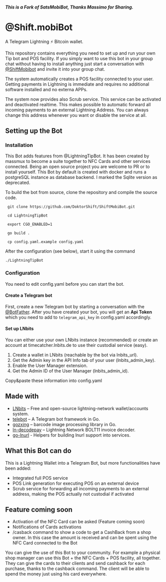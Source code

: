 ##### This is a Fork of SatsMobiBot, Thanks Massimo for Sharing.

# @Shift.mobiBot

A Telegram Lightning ⚡️ Bitcoin wallet.

This repository contains everything you need to set up and run your own Tip bot and POS facility. If you simply want to use this bot in your group chat without having to install anything just start a conversation with [@ShiftMobibot](https://t.me/ShiftMobibot) and invite it into your group chat.

The system automatically creates a POS facility connected to your user. Getting payments in Lightning is immediate and requires no additional software installed and no externa APPs.

The system now provides also Scrub service. This service can be activated and deactivated realtime. This makes possible to automatic forward all incoming payments to an external Lightning Address. You can always change this address whenever you want or disable the service at all.

## Setting up the Bot

### Installation

This Bot adds features from @LightningTipBot. It has been created by massmux to become a suite together to NFC Cards and other services connected. Being an open source project you are welcome to PR or to install yourself. This Bot by default is created with docker and runs a postgreSQL instance as database backend. I marked the Sqlite version as deprecated.

To build the bot from source, clone the repository and compile the source code.

``` 
 git clone https://github.com/DoktorShift/ShiftMobiBot.git
``` 
``` 
 cd LightningTipBot
``` 
``` 
 export CGO_ENABLED=1
``` 
``` 
 go build .
``` 
``` 
 cp config.yaml.example config.yaml
```
After the configuration (see below), start it using the command
``` 
./LightningTipBot
``` 

### Configuration

You need to edit config.yaml before you can start the bot.

#### Create a Telegram bot

First, create a new Telegram bot by starting a conversation with the [@BotFather](https://core.telegram.org/bots#6-botfather). After you have created your bot, you will get an **Api Token** which you need to add to `telegram_api_key` in config.yaml accordingly.

#### Set up LNbits

You can either use your own LNbits instance (recommended) or create an account at timecatcher.lnbits.de to use their custodial service (easy).

1) Create a wallet in LNbits (reachable by the bot via lnbits_url).
2) Get the Admin key in the API Info tab of your user (lnbits_admin_key).
3) Enable the User Manager extension.
4) Get the Admin ID of the User Manager (lnbits_admin_id).

Copy&paste these information into config.yaml


## Made with

- [LNbits](https://github.com/lnbits/lnbits) – Free and open-source lightning-network wallet/accounts system.
- [telebot](https://github.com/tucnak/telebot) – A Telegram bot framework in Go.
- [gozxing](https://github.com/makiuchi-d/gozxing) – barcode image processing library in Go.
- [ln-decodepay](https://github.com/fiatjaf/ln-decodepay) – Lightning Network BOLT11 invoice decoder.
- [go-lnurl](https://github.com/fiatjaf/go-lnurl) - Helpers for building lnurl support into services.

## What this Bot can do

This is a Lightning Wallet into a Telegram Bot, but more functionalities have been added:

- Integrated full POS service
- POS Link generation for executing POS on an external device
- Scrub service for forwarding all incoming payments to an external address, making the POS actually not custodial if activated

## Feature coming soon
- Activation of the NFC Card can be asked (Feature coming soon)
- Notifications of Cards activations
- /casback command to show a code to get a CashBack from a shop owner. In this case the amount is received and can be spent using the NFC Card connected to the Bot

You can give the use of this Bot to your community. For example a physical shop manager can use this Bot + the NFC Cards + POS facility, all together. They can give the cards to their clients and send cashback for each purchase, thanks to the cashback command. The client will be able to spend the money just using his card everywhere.

